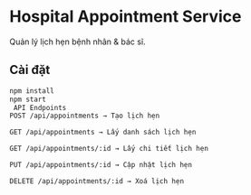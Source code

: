# Hospital Appointment Service

Quản lý lịch hẹn bệnh nhân & bác sĩ.

##  Cài đặt
```bash
npm install
npm start
 API Endpoints
POST /api/appointments → Tạo lịch hẹn

GET /api/appointments → Lấy danh sách lịch hẹn

GET /api/appointments/:id → Lấy chi tiết lịch hẹn

PUT /api/appointments/:id → Cập nhật lịch hẹn

DELETE /api/appointments/:id → Xoá lịch hẹn